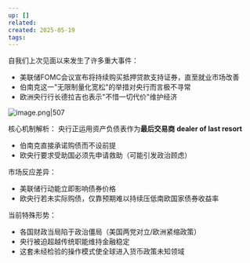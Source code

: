 ```yaml
---
up: []
related: 
created: 2025-05-19
tags:
---
```

自我们上次见面以来发生了许多重大事件：
- 美联储FOMC会议宣布将持续购买抵押贷款支持证券，直至就业市场改善
- 伯南克这一"无限制量化宽松"的举措对央行而言极不寻常
- 欧洲央行行长德拉吉也表示"不惜一切代价"维护经济


![image.png|507](https://s1.vika.cn/space/2025/05/18/59597e6400ef43af9c28a1f5c6092feb)

核心机制解析：
央行正运用资产负债表作为**最后交易商** **dealer of last resort** 
- 伯南克直接承诺购债而不设前提
- 欧央行要求受助国必须先申请救助（可能引发政治顾虑）

市场反应差异：
- 美联储行动能立即影响债券价格
- 欧央行若未实际购债，仅靠预期难以持续压低南欧国家债券收益率

当前特殊形势：
- 各国财政当局陷于政治僵局（美国两党对立/欧洲紧缩政策）
- 央行被迫超越传统职能维持金融稳定
- 这套未经检验的操作模式使全球进入货币政策未知领域

